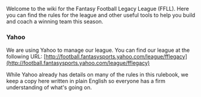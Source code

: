 Welcome to the wiki for the Fantasy Football Legacy League (FFLL). Here you can find the rules for the league and other useful tools to help you build and coach a winning team this season.

### Yahoo

We are using Yahoo to manage our league. You can find our league at the following URL: [http://football.fantasysports.yahoo.com/league/fflegacy](http://football.fantasysports.yahoo.com/league/fflegacy)

While Yahoo already has details on many of the rules in this rulebook, we keep a copy here written in plain English so everyone has a firm understanding of what's going on.